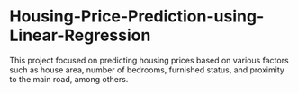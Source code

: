 # Housing-Price-Prediction-using-Linear-Regression
This project focused on predicting housing prices based on various factors such as house area, number of bedrooms, furnished status, and proximity to the main road, among others. 
